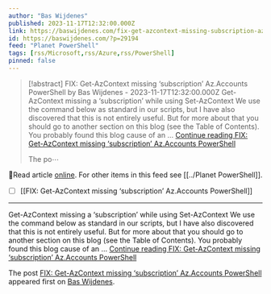 ```yaml
---
author: "Bas Wijdenes"
published: 2023-11-17T12:32:00.000Z
link: https://baswijdenes.com/fix-get-azcontext-missing-subscription-az-accounts-powershell/
id: https://baswijdenes.com/?p=29194
feed: "Planet PowerShell"
tags: [rss/Microsoft,rss/Azure,rss/PowerShell]
pinned: false
---
```

> [!abstract] FIX: Get-AzContext missing ‘subscription’ Az.Accounts PowerShell by Bas Wijdenes - 2023-11-17T12:32:00.000Z
> Get-AzContext missing a ‘subscription’ while using Set-AzContext We use the command below as standard in our scripts, but I have also discovered that this is not entirely useful. But for more about that you should go to another section on this blog (see the Table of Contents). You probably found this blog cause of an … [Continue reading FIX: Get-AzContext missing ‘subscription’ Az.Accounts PowerShell](https://baswijdenes.com/fix-get-azcontext-missing-subscription-az-accounts-powershell/)
> 
> The po⋯

🔗Read article [online](https://baswijdenes.com/fix-get-azcontext-missing-subscription-az-accounts-powershell/). For other items in this feed see [[../Planet PowerShell]].

- [ ] [[FIX꞉ Get-AzContext missing ‘subscription’ Az․Accounts PowerShell]]
- - -
Get-AzContext missing a ‘subscription’ while using Set-AzContext We use the command below as standard in our scripts, but I have also discovered that this is not entirely useful. But for more about that you should go to another section on this blog (see the Table of Contents). You probably found this blog cause of an … [Continue reading FIX: Get-AzContext missing ‘subscription’ Az.Accounts PowerShell](https://baswijdenes.com/fix-get-azcontext-missing-subscription-az-accounts-powershell/)

The post [FIX: Get-AzContext missing ‘subscription’ Az.Accounts PowerShell](https://baswijdenes.com/fix-get-azcontext-missing-subscription-az-accounts-powershell/) appeared first on [Bas Wijdenes](https://baswijdenes.com).
